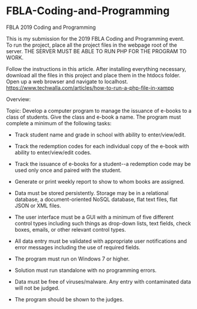 # FBLA-Coding-and-Programming
FBLA 2019 Coding and Programming

This is my submission for the 2019 FBLA Coding and Programming event. To run the project, place all the project files in the webpage root of the server. THE SERVER MUST BE ABLE TO RUN PHP FOR THE PROGRAM TO WORK.

Follow the instructions in this article. After installing everything necessary, download all the files in this project and place them in the htdocs folder. Open up a web browser and navigate to localhost.
https://www.techwalla.com/articles/how-to-run-a-php-file-in-xampp

Overview:

Topic: Develop a computer program to manage the issuance of e-books to a class of students. Give the class and e-book a name. The program must complete a minimum of the following tasks:

- Track student name and grade in school with ability to enter/view/edit.
- Track the redemption codes for each individual copy of the e-book with ability to enter/view/edit codes.
- Track the issuance of e-books for a student--a redemption code may be used only once and paired with the student.
- Generate or print weekly report to show to whom books are assigned.
- Data must be stored persistently. Storage may be in a relational database, a document-oriented NoSQL database, flat text files, flat JSON   or XML files.
- The user interface must be a GUI with a minimum of five different control types including such things as drop-down lists, text fields,     check boxes, emails, or other relevant control types.
- All data entry must be validated with appropriate user notifications and error messages including the use of required fields.

- The program must run on Windows 7 or higher.
- Solution must run standalone with no programming errors.
- Data must be free of viruses/malware. Any entry with contaminated data will not be judged.
- The program should be shown to the judges.
